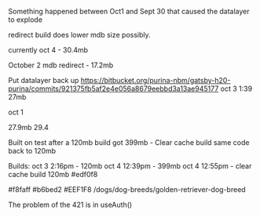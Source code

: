 Something happened between Oct1 and Sept 30 that caused the datalayer to explode

redirect build does lower mdb size possibly.

currently oct 4 - 30.4mb

October 2 mdb redirect - 17.2mb

Put datalayer back up https://bitbucket.org/purina-nbm/gatsby-h20-purina/commits/921375fb5af2e4e056a8679eebbd3a13ae945177 oct 3 1:39 27mb

oct 1 



27.9mb
29.4


Built on test after a 120mb build got 399mb - Clear cache build same code back to 120mb

Builds: 
oct 3 2:16pm - 120mb
oct 4 12:39pm - 399mb
oct 4 12:55pm - clear cache build 120mb
#edf0f8

#f8faff
#b6bed2
#EEF1F8
/dogs/dog-breeds/golden-retriever-dog-breed


The problem of the 421 is in useAuth()